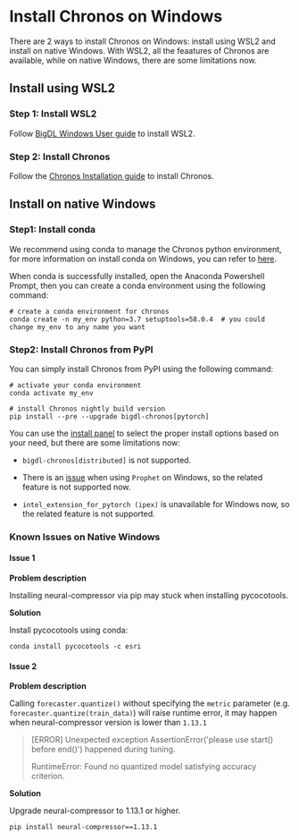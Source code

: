 # Install Chronos on Windows

There are 2 ways to install Chronos on Windows: install using WSL2 and install on native Windows. With WSL2, all the feaatures of Chronos are available, while on native Windows, there are some limitations now.

## Install using WSL2
### Step 1: Install WSL2

Follow [BigDL Windows User guide](../../UserGuide/win.md) to install WSL2.


### Step 2: Install Chronos

Follow the [Chronos Installation guide](../Overview/chronos.md#install) to install Chronos.

## Install on native Windows

### Step1: Install conda

We recommend using conda to manage the Chronos python environment, for more information on install conda on Windows, you can refer to [here](https://docs.conda.io/en/latest/miniconda.html#).

When conda is successfully installed, open the Anaconda Powershell Prompt, then you can create a conda environment using the following command:

```
# create a conda environment for chronos
conda create -n my_env python=3.7 setuptools=58.0.4  # you could change my_env to any name you want
```

### Step2: Install Chronos from PyPI
You can simply install Chronos from PyPI using the following command:

```
# activate your conda environment
conda activate my_env

# install Chronos nightly build version
pip install --pre --upgrade bigdl-chronos[pytorch]
```

You can use the [install panel](https://bigdl.readthedocs.io/en/latest/doc/Chronos/Overview/install.html#install-using-conda) to select the proper install options based on your need, but there are some limitations now:

- `bigdl-chronos[distributed]` is not supported.

- There is an [issue](https://github.com/facebook/prophet/issues/2227) when using `Prophet` on Windows, so the related feature is not supported now.

- `intel_extension_for_pytorch (ipex)` is unavailable for Windows now, so the related feature is not supported.

### Known Issues on Native Windows

#### Issue 1

**Problem description**

Installing neural-compressor via pip may stuck when installing pycocotools.

**Solution**

Install pycocotools using conda:

`conda install pycocotools -c esri`

#### Issue 2

**Problem description**

Calling `forecaster.quantize()` without specifying the `metric` parameter (e.g. `forecaster.quantize(train_data)`) will raise runtime error, it may happen when neural-compressor version is lower than `1.13.1`

> [ERROR] Unexpected exception AssertionError('please use start() before end()') happened during tuning.
>
> RuntimeError: Found no quantized model satisfying accuracy criterion.

**Solution**

Upgrade neural-compressor to 1.13.1 or higher.

`pip install neural-compressor==1.13.1`